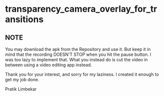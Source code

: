 # transparency_camera_overlay_for_transitions

## NOTE
You may download the apk from the Repository and use it. But keep it in mind that the recording DOESN'T STOP when you hit the pause button. I was too lazy to implement that. What you instead do is cut the video in between using a video editing app instead. 

Thank you for your interest, and sorry for my laziness. I created it enough to get my job done.

Pratik Limbekar
